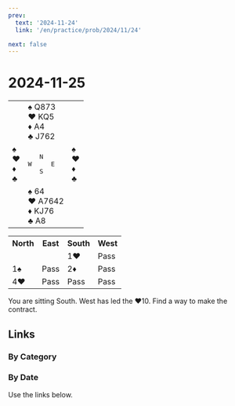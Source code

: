 ```yaml
---
prev:
  text: '2024-11-24'
  link: '/en/practice/prob/2024/11/24'

next: false
---
```


# 2024-11-25

<table class="deal">
	<tr>
		<td></td>
		<td>♠ Q873<br>♥ KQ5<br>♦ A4<br>♣ J762</td>
		<td></td>
	</tr>
	<tr>
		<td>♠ <br>♥ <br>♦ <br>♣ </td>
		<td><pre>   N<br>W     E<br>   S</pre></td>
		<td>♠ <br>♥ <br>♦ <br>♣ </td>
	</tr>
	<tr>
		<td></td>
		<td>♠ 64<br>♥ A7642<br>♦ KJ76<br>♣ A8</td>
		<td></td>
	</tr>
</table>

<table class="auction">
	<tr>
		<th>North</th>
		<th>East</th>
		<th>South</th>
		<th>West</th>
	</tr>
	<tr>
		<td></td>
		<td></td>
		<td>1♥</td>
		<td>Pass</td>
	</tr>
	<tr>
		<td>1♠</td>
		<td>Pass</td>
		<td>2♦</td>
		<td>Pass</td>
	</tr>
	<tr>
		<td>4♥</td>
		<td>Pass</td>
		<td>Pass</td>
		<td>Pass</td>
	</tr>
</table>

You are sitting South. West has led the ♥10. Find a way to make the contract.

## Links

[<Badge type="tip" text="Check Solution"/>](/en/learning/prob/2024/11/25)

### By Category

[<Badge type="tip" text="<--"/>](/en/practice/prob/2024/11/22)
[<Badge type="tip" text="Calendar"/>](/en/practice/calendar/2024/11)
[<Badge type="info" text="-->"/>](/en/practice/prob/2024/11/25#links)

### By Date

Use the links below.